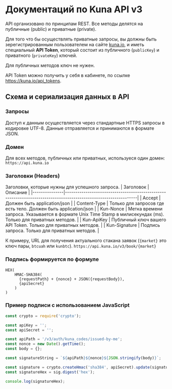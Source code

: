# Документаций по Kuna API v3

API организовано по принципам REST.
Все методы делятся на публичные (public) и приватные (private).

Для того что бы осуществлять приватные запросы, вы должны быть зерегистрированным пользователем на сайте [kuna.io](https://kuna.io), и иметь специальный **API Token**, который состоит из публичного (`publicKey`) и приватного (`privateKey`) ключей.

Для публичных методов ключ не нужен.

API Token можно получить у себя в кабинете, по ссылке https://kuna.io/api_tokens.

## Схема и сериализация данных в API

### Запросы
Доступ к данным осуществляется через стандартные HTTPS запросы в кодировке UTF-8. Данные отправляется и принимаются в формате JSON.

### Домен
Для всех методов, публичных или приватных, используеся один домен:
```https://api.kuna.io```

### Заголовки (Headers)

Заголовки, которые нужны для успешного запроса.
| Заголовок     | Описание                                                                                                        |
|---------------|-----------------------------------------------------------------------------------------------------------------|
| Accept        | Должен быть application/json                                                                                    |
| Content-Type  | Только для запросов где есть тело. Должен быть application/json                                                 |
| Kun-Nonce     | Метка времени запроса. Указывается в формате Unix Time Stamp в милисекундах (ms). Только для приватных методов. |
| Kun-ApiKey    | Публичный ключ вашего API Token. Только для приватных методов.                                                  |
| Kun-Signature | Подпись запроса. Только для приватных методов.                                                                  |

К примеру, URL для получения актуального стакана заявок (`{market}` это ключ пары, `btcuah` или `kunbtc`).
```https://api.kuna.io/v3/book/{market}```


### Подпись формируется по формуле
```
HEX(
    HMAC-SHA384(
      {requestPath} + {nonce} + JSON({requestBody}),
      {apiSecret}
    )
)
```

### Пример подписи с использованием JavaScript
```javascript
const crypto = require('crypto');

const apiKey = '';
const apiSecret = '';

const apiPath = '/v3/auth/kuna_codes/issued-by-me';
const nonce = new Date().getTime();
const body = {};

const signatureString = `${apiPath}${nonce}${JSON.stringify(body)}`;

const signature = crypto.createHmac('sha384', apiSecret).update(signature);
const signatureHex = sig.digest('hex');

console.log(signatureHex);
```
